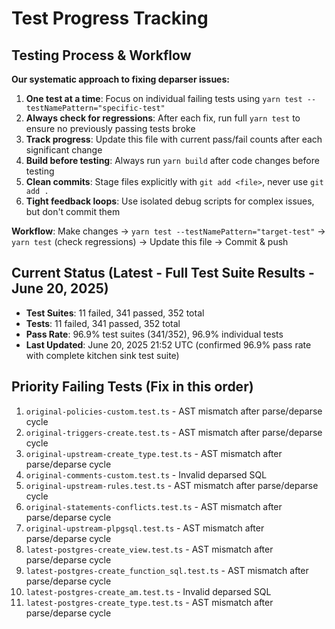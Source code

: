 # Test Progress Tracking

## Testing Process & Workflow
**Our systematic approach to fixing deparser issues:**

1. **One test at a time**: Focus on individual failing tests using `yarn test --testNamePattern="specific-test"`
2. **Always check for regressions**: After each fix, run full `yarn test` to ensure no previously passing tests broke
3. **Track progress**: Update this file with current pass/fail counts after each significant change
4. **Build before testing**: Always run `yarn build` after code changes before testing
5. **Clean commits**: Stage files explicitly with `git add <file>`, never use `git add .`
6. **Tight feedback loops**: Use isolated debug scripts for complex issues, but don't commit them

**Workflow**: Make changes → `yarn test --testNamePattern="target-test"` → `yarn test` (check regressions) → Update this file → Commit & push

## Current Status (Latest - Full Test Suite Results - June 20, 2025)
- **Test Suites**: 11 failed, 341 passed, 352 total
- **Tests**: 11 failed, 341 passed, 352 total
- **Pass Rate**: 96.9% test suites (341/352), 96.9% individual tests
- **Last Updated**: June 20, 2025 21:52 UTC (confirmed 96.9% pass rate with complete kitchen sink test suite)

## Priority Failing Tests (Fix in this order)
1. `original-policies-custom.test.ts` - AST mismatch after parse/deparse cycle
2. `original-triggers-create.test.ts` - AST mismatch after parse/deparse cycle
3. `original-upstream-create_type.test.ts` - AST mismatch after parse/deparse cycle
4. `original-comments-custom.test.ts` - Invalid deparsed SQL
5. `original-upstream-rules.test.ts` - AST mismatch after parse/deparse cycle
6. `original-statements-conflicts.test.ts` - AST mismatch after parse/deparse cycle
7. `original-upstream-plpgsql.test.ts` - AST mismatch after parse/deparse cycle
8. `latest-postgres-create_view.test.ts` - AST mismatch after parse/deparse cycle
9. `latest-postgres-create_function_sql.test.ts` - AST mismatch after parse/deparse cycle
10. `latest-postgres-create_am.test.ts` - Invalid deparsed SQL
11. `latest-postgres-create_type.test.ts` - AST mismatch after parse/deparse cycle
